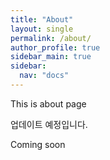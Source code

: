 ```yaml
---
title: "About"
layout: single
permalink: /about/
author_profile: true
sidebar_main: true
sidebar:
  nav: "docs"
---
```


This is about page

업데이트 예정입니다.

Coming soon
